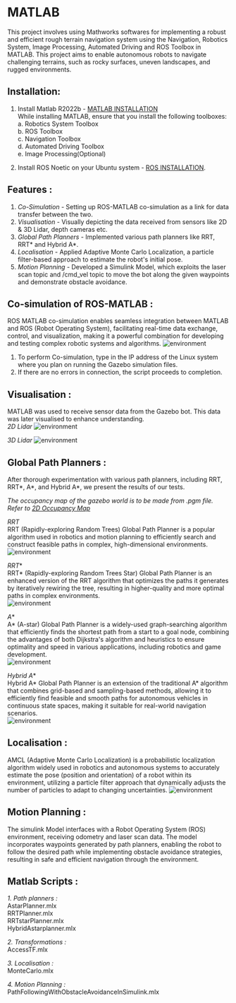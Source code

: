 # MATLAB
This project involves using Mathworks softwares for implementing a robust and efficient rough terrain navigation system using the Navigation, Robotics System, Image Processing, Automated Driving and ROS Toolbox in MATLAB. This project aims to enable autonomous robots to navigate challenging terrains, such as rocky surfaces, uneven landscapes, and rugged environments.

## Installation:
1. Install Matlab R2022b - [MATLAB INSTALLATION](https://in.mathworks.com/downloads/) <br>
   While installing MATLAB, ensure that you install the following toolboxes:<br>
   a. Robotics System Toolbox<br>
   b. ROS Toolbox<br>
   c. Navigation Toolbox<br>
   d. Automated Driving Toolbox<br>
   e. Image Processing(Optional)<br>

2. Install ROS Noetic on your Ubuntu system - [ROS INSTALLATION](http://wiki.ros.org/noetic/Installation/Ubuntu).

## Features :
1. *Co-Simulation* - Setting up ROS-MATLAB co-simulation as a link for data transfer between the two. <br>
2. *Visualisation* -  Visually depicting the data received from sensors like 2D & 3D Lidar, depth cameras etc.<br>
3. *Global Path Planners* - Implemented various path planners like RRT, RRT* and Hybrid A*. <br>
4. *Localisation* - Applied Adaptive Monte Carlo Localization, a particle filter-based approach to estimate the robot's initial pose.<br>
5. *Motion Planning* - Developed a Simulink Model, which exploits the laser scan topic and /cmd_vel topic to move the bot along the given waypoints and demonstrate obstacle avoidance.<br>


## Co-simulation of ROS-MATLAB :
ROS MATLAB co-simulation enables seamless integration between MATLAB and ROS (Robot Operating System), facilitating real-time data exchange, control, and visualization, making it a powerful combination for developing and testing complex robotic systems and algorithms.
![environment](https://github.com/Autonomousanz/Autonomous-Navigation-in-Rough-Terrain/blob/master/Pictures/rosinit.png)
1. To perform Co-simulation, type in the IP address of the Linux system where you plan on running the Gazebo simulation files.<br>
2. If there are no errors in connection, the script proceeds to completion.<br>

## Visualisation :
MATLAB was used to receive sensor data from the Gazebo bot. This data was later visualised to enhance understanding.<br>
*2D Lidar*
![environment](https://github.com/Autonomousanz/Autonomous-Navigation-in-Rough-Terrain/blob/master/Pictures/rosinit.png)

*3D Lidar*
![environment](https://github.com/Autonomousanz/Autonomous-Navigation-in-Rough-Terrain/blob/master/Pictures/rosinit.png)

## Global Path Planners :
After thorough experimentation with various path planners, including RRT, RRT*, A*, and Hybrid A*, we present the results of our tests.<br>

_The occupancy map of the gazebo world is to be made from .pgm file. Refer to [2D Occupancy Map](https://in.mathworks.com/help/nav/ref/occupancymap.html?searchHighlight=occupancy%20map%202d&s_tid=srchtitle_support_results_1_occupancy%2520map%25202d)_<br>

*RRT*<br>
RRT (Rapidly-exploring Random Trees) Global Path Planner is a popular algorithm used in robotics and motion planning to efficiently search and construct feasible paths in complex, high-dimensional environments.<br>
![environment](https://github.com/Autonomousanz/Autonomous-Navigation-in-Rough-Terrain/blob/master/Pictures/rosinit.png)

*RRT**<br>
RRT* (Rapidly-exploring Random Trees Star) Global Path Planner is an enhanced version of the RRT algorithm that optimizes the paths it generates by iteratively rewiring the tree, resulting in higher-quality and more optimal paths in complex environments.<br>
![environment](https://github.com/Autonomousanz/Autonomous-Navigation-in-Rough-Terrain/blob/master/Pictures/rosinit.png)

*A**<br>
A* (A-star) Global Path Planner is a widely-used graph-searching algorithm that efficiently finds the shortest path from a start to a goal node, combining the advantages of both Dijkstra's algorithm and heuristics to ensure optimality and speed in various applications, including robotics and game development.<br>
![environment](https://github.com/Autonomousanz/Autonomous-Navigation-in-Rough-Terrain/blob/master/Pictures/rosinit.png)

*Hybrid A**<br>
Hybrid A* Global Path Planner is an extension of the traditional A* algorithm that combines grid-based and sampling-based methods, allowing it to efficiently find feasible and smooth paths for autonomous vehicles in continuous state spaces, making it suitable for real-world navigation scenarios.<br>
![environment](https://github.com/Autonomousanz/Autonomous-Navigation-in-Rough-Terrain/blob/master/Pictures/rosinit.png)

## Localisation :
AMCL (Adaptive Monte Carlo Localization) is a probabilistic localization algorithm widely used in robotics and autonomous systems to accurately estimate the pose (position and orientation) of a robot within its environment, utilizing a particle filter approach that dynamically adjusts the number of particles to adapt to changing uncertainties.
![environment](https://github.com/Autonomousanz/Autonomous-Navigation-in-Rough-Terrain/blob/master/Pictures/rosinit.png)

## Motion Planning :
The simulink Model interfaces with a Robot Operating System (ROS) environment, receiving odometry and laser scan data. The model incorporates waypoints generated by path planners, enabling the robot to follow the desired path while implementing obstacle avoidance strategies, resulting in safe and efficient navigation through the environment.

## Matlab Scripts :
*1. Path planners :* <br>
      AstarPlanner.mlx<br>
      RRTPlanner.mlx<br>
      RRTstarPlanner.mlx<br>
      HybridAstarplanner.mlx<br>

*2. Transformations :*<br>
      AccessTF.mlx<br>

*3. Localisation :*<br>
      MonteCarlo.mlx<br>

*4. Motion Planning :*<br>
      PathFollowingWithObstacleAvoidanceInSimulink.mlx
